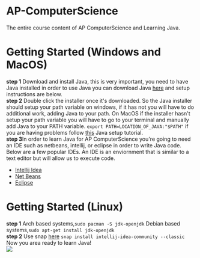 # AP-ComputerScience
The entire course content of AP ComputerScience and Learning Java.
# Getting Started (Windows and MacOS)
**step 1** Download and install Java, this is very important, you need to have Java installed in order to use Java you can download Java [here](https://www.java.com/en/) and setup instructions are below.<br>
**step 2** Double click the installer once it's downloaded. So the Java installer should setup your path variable on windows, if it has not you will have to do additional work, adding Java to your path. On MacOS if the installer hasn't setup your path variable you will have to go to your terminal and manually add Java to your PATH variable. `export PATH=LOCATION_OF_JAVA:"$PATH"` if you are having problems follow [this](https://www.tutorialspoint.com/java/java_environment_setup.htm) Java setup tutorial.<br>
**step 3**In order to learn Java for AP ComputerScience you're going to need an IDE such as netbeans, intellij, or eclipse in order to write Java code. Below are a few popular IDEs. An IDE is an enviornment that is similar to a text editor but will allow us to execute code.<br>
- [Intellij Idea](https://www.jetbrains.com/idea/download)
- [Net Beans](https://netbeans.apache.org/download/index.html)
- [Eclipse](https://www.eclipse.org/downloads/)

# Getting Started (Linux)
**step 1** Arch based systems,`sudo pacman -S jdk-openjdk` Debian based systems,`sudo apt-get install jdk-openjdk`<br>
**step 2** Use snap [here](https://snapcraft.io/intellij-idea-community) `snap install intellij-idea-community --classic`<br>
Now you area ready to learn Java!<br>
![](https://i.pinimg.com/originals/f1/ea/a7/f1eaa7278f64e27128e062a3de918265.png)
